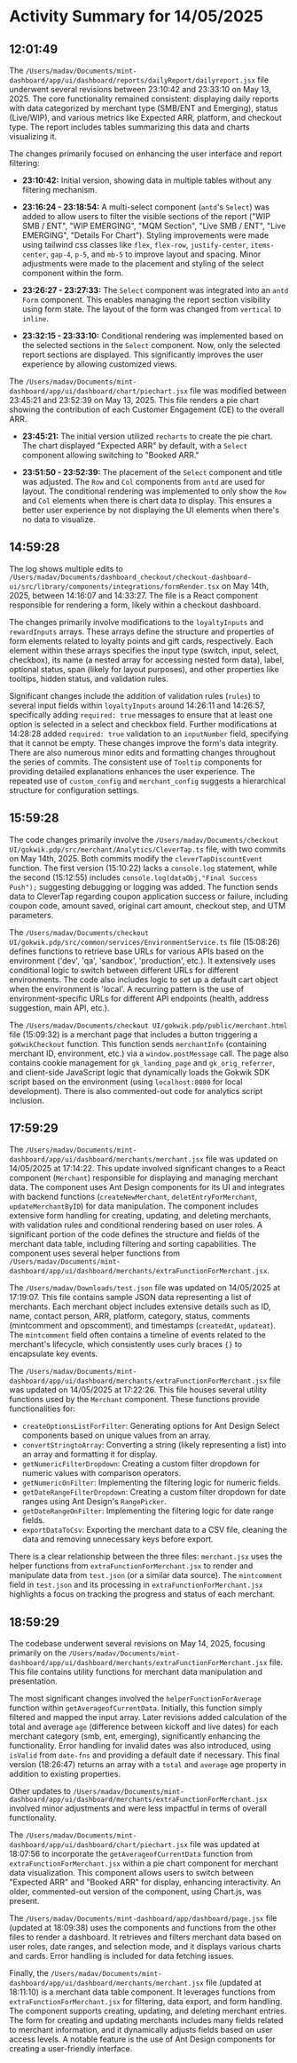 # Activity Summary for 14/05/2025

## 12:01:49
The `/Users/madav/Documents/mint-dashboard/app/ui/dashboard/reports/dailyReport/dailyreport.jsx` file underwent several revisions between 23:10:42 and 23:33:10 on May 13, 2025.  The core functionality remained consistent: displaying daily reports with data categorized by merchant type (SMB/ENT and Emerging), status (Live/WIP), and various metrics like Expected ARR, platform, and checkout type.  The report includes tables summarizing this data and charts visualizing it.

The changes primarily focused on enhancing the user interface and report filtering:

* **23:10:42:** Initial version, showing data in multiple tables without any filtering mechanism.

* **23:16:24 - 23:18:54:**  A multi-select component (`antd`'s `Select`) was added to allow users to filter the visible sections of the report ("WIP SMB / ENT", "WIP EMERGING", "MQM Section", "Live SMB / ENT", "Live EMERGING", "Details For Chart").  Styling improvements were made using tailwind css classes like `flex`, `flex-row`, `justify-center`, `items-center`, `gap-4`, `p-5`, and `mb-5`  to improve layout and spacing. Minor adjustments were made to the placement and styling of the select component within the form.

* **23:26:27 - 23:27:33:** The `Select` component was integrated into an `antd` `Form` component. This enables managing the report section visibility using form state. The layout of the form was changed from `vertical` to `inline`.

* **23:32:15 - 23:33:10:** Conditional rendering was implemented based on the selected sections in the `Select` component. Now, only the selected report sections are displayed. This significantly improves the user experience by allowing customized views.

The `/Users/madav/Documents/mint-dashboard/app/ui/dashboard/chart/piechart.jsx` file was modified between 23:45:21 and 23:52:39 on May 13, 2025.  This file renders a pie chart showing the contribution of each Customer Engagement (CE) to the overall ARR.

* **23:45:21:**  The initial version utilized `recharts` to create the pie chart. The chart displayed "Expected ARR" by default, with a `Select` component allowing switching to "Booked ARR."


* **23:51:50 - 23:52:39:** The placement of the `Select` component and title was adjusted.  The `Row` and `Col` components from `antd` are used for layout.  The conditional rendering was implemented to only show the `Row` and `Col` elements when there is chart data to display.  This ensures a better user experience by not displaying the UI elements when there's no data to visualize.


## 14:59:28
The log shows multiple edits to `/Users/madav/Documents/dashboard_checkout/checkout-dashboard-ui/src/library/components/integrations/formRender.tsx`  on May 14th, 2025, between 14:16:07 and 14:33:27.  The file is a React component responsible for rendering a form, likely within a checkout dashboard.

The changes primarily involve modifications to the `loyaltyInputs` and `rewardInputs` arrays. These arrays define the structure and properties of form elements related to loyalty points and gift cards, respectively.  Each element within these arrays specifies the input type (switch, input, select, checkbox), its name (a nested array for accessing nested form data), label, optional status, span (likely for layout purposes), and other properties like tooltips, hidden status, and validation rules.

Significant changes include the addition of validation rules (`rules`) to several input fields within `loyaltyInputs` around 14:26:11 and 14:26:57,  specifically adding `required: true` messages to ensure that at least one option is selected in a select and checkbox field. Further modifications at 14:28:28 added `required: true` validation to an `inputNumber` field, specifying that it cannot be empty.  These changes improve the form's data integrity. There are also numerous minor edits and formatting changes throughout the series of commits.  The consistent use of `Tooltip` components for providing detailed explanations enhances the user experience.  The repeated use of  `custom_config` and `merchant_config` suggests a hierarchical structure for configuration settings.


## 15:59:28
The code changes primarily involve the `/Users/madav/Documents/checkout UI/gokwik.pdp/src/merchant/Analytics/CleverTap.ts` file,  with two commits on May 14th, 2025.  Both commits modify the `cleverTapDiscountEvent` function. The first version (15:10:22) lacks a `console.log` statement, while the second (15:12:55) includes  `console.log(dataObj,"Final Success Push");` suggesting debugging or logging was added.  The function sends data to CleverTap regarding coupon application success or failure,  including coupon code, amount saved, original cart amount, checkout step, and UTM parameters.

The `/Users/madav/Documents/checkout UI/gokwik.pdp/src/common/services/EnvironmentService.ts` file (15:08:26) defines functions to retrieve base URLs for various APIs based on the environment ('dev', 'qa', 'sandbox', 'production', etc.).  It extensively uses conditional logic to switch between different URLs for different environments.  The code also includes logic to set up a default cart object when the environment is 'local'.  A recurring pattern is the use of environment-specific URLs for different API endpoints (health, address suggestion, main API, etc.).

The `/Users/madav/Documents/checkout UI/gokwik.pdp/public/merchant.html` file (15:09:32) is a merchant page that includes a button triggering a `goKwikCheckout` function. This function sends `merchantInfo` (containing merchant ID, environment, etc.) via a `window.postMessage` call. The page also contains cookie management for `gk_landing_page` and `gk_orig_referrer`, and client-side JavaScript logic that dynamically loads the Gokwik SDK script based on the environment (using `localhost:8080` for local development).  There is also commented-out code for analytics script inclusion.


## 17:59:29
The `/Users/madav/Documents/mint-dashboard/app/ui/dashboard/merchants/merchant.jsx` file was updated on 14/05/2025 at 17:14:22.  This update involved significant changes to a React component (`Merchant`) responsible for displaying and managing merchant data.  The component uses Ant Design components for its UI and integrates with backend functions (`createNewMerchant`, `deletEntryForMerchant`, `updateMerchantByID`) for data manipulation.  The component includes extensive form handling for creating, updating, and deleting merchants, with validation rules and conditional rendering based on user roles.  A significant portion of the code defines the structure and fields of the merchant data table, including filtering and sorting capabilities.  The component uses several helper functions from `/Users/madav/Documents/mint-dashboard/app/ui/dashboard/merchants/extraFunctionForMerchant.jsx`.

The `/Users/madav/Downloads/test.json` file was updated on 14/05/2025 at 17:19:07. This file contains sample JSON data representing a list of merchants. Each merchant object includes extensive details such as ID, name, contact person, ARR, platform, category, status, comments (mintcomment and opscomment), and timestamps (`createdAt`, `updateat`). The `mintcomment` field often contains a timeline of events related to the merchant's lifecycle, which consistently uses curly braces `{}` to encapsulate key events.


The `/Users/madav/Documents/mint-dashboard/app/ui/dashboard/merchants/extraFunctionForMerchant.jsx` file was updated on 14/05/2025 at 17:22:26. This file houses several utility functions used by the `Merchant` component. These functions provide functionalities for:

*   `createOptionsListForFilter`: Generating options for Ant Design Select components based on unique values from an array.
*   `convertStringtoArray`: Converting a string (likely representing a list) into an array and formatting it for display.
*   `getNumericFilterDropdown`: Creating a custom filter dropdown for numeric values with comparison operators.
*   `getNumericOnFilter`: Implementing the filtering logic for numeric fields.
*   `getDateRangeFilterDropdown`: Creating a custom filter dropdown for date ranges using Ant Design's `RangePicker`.
*   `getDateRangeOnFilter`: Implementing the filtering logic for date range fields.
*   `exportDataToCsv`: Exporting the merchant data to a CSV file, cleaning the data and removing unnecessary keys before export.

There is a clear relationship between the three files: `merchant.jsx` uses the helper functions from `extraFunctionForMerchant.jsx` to render and manipulate data from `test.json` (or a similar data source).  The `mintcomment` field in `test.json` and its processing in `extraFunctionForMerchant.jsx` highlights a focus on tracking the progress and status of each merchant.


## 18:59:29
The codebase underwent several revisions on May 14, 2025, focusing primarily on the `/Users/madav/Documents/mint-dashboard/app/ui/dashboard/merchants/extraFunctionForMerchant.jsx` file.  This file contains utility functions for merchant data manipulation and presentation.

The most significant changes involved the `helperFunctionForAverage` function within `getAverageofCurrentData`.  Initially, this function simply filtered and mapped the input array.  Later revisions added calculation of the total and average `age` (difference between kickoff and live dates) for each merchant category (smb, ent, emerging), significantly enhancing the functionality.  Error handling for invalid dates was also introduced, using `isValid` from `date-fns` and providing a default date if necessary. This final version (18:26:47) returns an array with a `total` and `average` age property in addition to existing properties.


Other updates to `/Users/madav/Documents/mint-dashboard/app/ui/dashboard/merchants/extraFunctionForMerchant.jsx` involved minor adjustments and were less impactful in terms of overall functionality.

The `/Users/madav/Documents/mint-dashboard/app/ui/dashboard/chart/piechart.jsx` file was updated at 18:07:56 to incorporate the `getAverageofCurrentData` function from `extraFunctionForMerchant.jsx` within a pie chart component for merchant data visualization.  This component allows users to switch between "Expected ARR" and "Booked ARR" for display, enhancing interactivity. An older, commented-out version of the component, using Chart.js, was present.

The `/Users/madav/Documents/mint-dashboard/app/dashboard/page.jsx` file (updated at 18:09:38) uses the components and functions from the other files to render a dashboard.  It retrieves and filters merchant data based on user roles, date ranges, and selection mode, and it displays various charts and cards. Error handling is included for data fetching issues.

Finally, the `/Users/madav/Documents/mint-dashboard/app/ui/dashboard/merchants/merchant.jsx` file (updated at 18:11:10) is a merchant data table component. It leverages functions from `extraFunctionForMerchant.jsx` for filtering, data export, and form handling.  The component supports creating, updating, and deleting merchant entries.  The form for creating and updating merchants includes many fields related to merchant information, and it dynamically adjusts fields based on user access levels.  A notable feature is the use of Ant Design components for creating a user-friendly interface.
